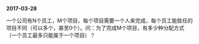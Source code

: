 **2017-03-28**

一个公司有N个员工，M个项目，每个项目需要一个人来完成，每个员工能胜任的项目不同（可以多个，甚至0个）。问：为了完成M个项目，有多少种分配方式（一个员工最多只能属于一个项目）？

